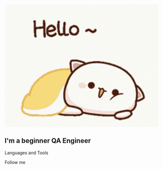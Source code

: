 ![Header](https://github.com/ChernyaevAndrew/ChernyaevAndrew/blob/main/assets/moshi-sleep.gif)

## I'm a beginner QA Engineer

Languages and Tools

Follow me